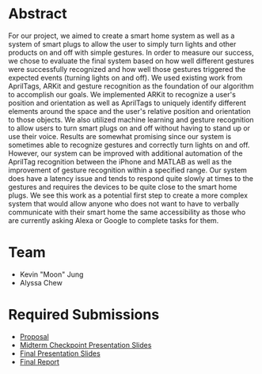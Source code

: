 # Abstract

For our project, we aimed to create a smart home system as well as a system of smart plugs to allow the user to simply turn lights and other products on and off with simple gestures. In order to measure our success, we chose to evaluate the final system based on how well different gestures were successfully recognized and how well those gestures triggered the expected events (turning lights on and off).  We used existing work from AprilTags, ARKit and gesture recognition as the foundation of our algorithm to accomplish our goals.  We implemented ARKit to recognize a user's position and orientation as well as AprilTags to uniquely identify different elements around the space and the user's relative position and orientation to those objects.  We also utilized machine learning and gesture recognition to allow users to turn smart plugs on and off without having to stand up or use their voice.  Results are somewhat promising since our system is sometimes able to recognize gestures and correctly turn lights on and off.  However, our system can be improved with additional automation of the AprilTag recognition between the iPhone and MATLAB as well as the improvement of gesture recognition within a specified range.  Our system does have a latency issue and tends to respond quite slowly at times to the gestures and requires the devices to be quite close to the smart home plugs.  We see this work as a potential first step to create a more complex system that would allow anyone who does not want to have to verbally communicate with their smart home the same accessibility as those who are currently asking Alexa or Google to complete tasks for them. 

# Team

* Kevin "Moon" Jung
* Alyssa Chew

# Required Submissions

* [Proposal](proposal.md)
* [Midterm Checkpoint Presentation Slides](https://docs.google.com/presentation/d/1CNIoVoqDiMYZu2qwL2CC9Wwj_iQOI7ATdiDZEP6GRtU/edit?usp=sharing)
* [Final Presentation Slides](https://docs.google.com/presentation/d/1-81vviZRYrxBL8g1AoBrIXS_gOWARnVI/edit?usp=sharing&ouid=111134344017704234284&rtpof=true&sd=true)
* [Final Report](report.md)
